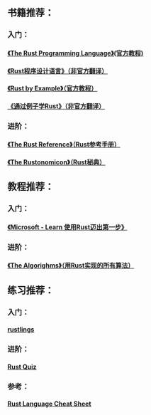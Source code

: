## 书籍推荐：

### 入门：
#### [《The Rust Programming Language》(官方教程)](https://doc.rust-lang.org/book/)
#### [《Rust程序设计语言》（非官方翻译）](https://kaisery.github.io/trpl-zh-cn/)
#### [《Rust by Example》（官方教程）](https://doc.rust-lang.org/stable/rust-by-example/#rust-by-example)
#### [《通过例子学Rust》（非官方翻译）](https://rust-by-example.budshome.com/)

### 进阶：
#### [《The Rust Reference》（Rust参考手册）](https://doc.rust-lang.org/reference/index.html)
#### [《The Rustonomicon》（Rust秘典）](https://doc.rust-lang.org/nomicon/index.html)

## 教程推荐：

### 入门：
#### [《Microsoft - Learn 使用Rust迈出第一步》](https://learn.microsoft.com/zh-cn/training/paths/rust-first-steps/)

### 进阶：
#### [《The Algorighms》（用Rust实现的所有算法）](https://github.com/TheAlgorithms/Rust)

## 练习推荐：

### 入门：
#### [rustlings](https://github.com/rust-lang/rustlings)

### 进阶：
#### [Rust Quiz](https://github.com/dtolnay/rust-quiz)

### 参考：
#### [Rust Language Cheat Sheet](https://cheats.rs/)